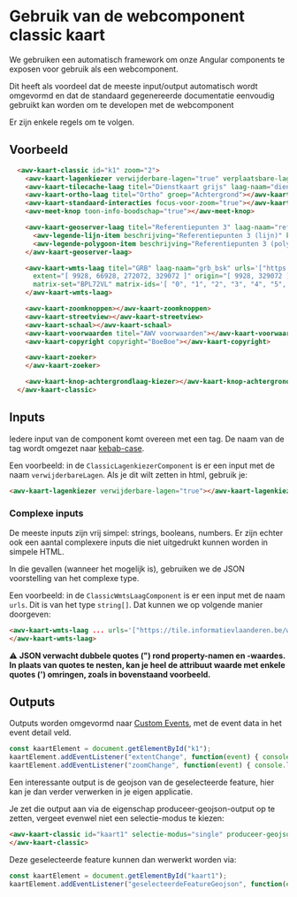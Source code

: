 # Gebruik van de webcomponent classic kaart

We gebruiken een automatisch framework om onze Angular components te exposen voor gebruik als een webcomponent.

Dit heeft als voordeel dat de meeste input/output automatisch wordt omgevormd en dat de standaard gegenereerde documentatie eenvoudig gebruikt kan worden om te developen met de webcomponent

Er zijn enkele regels om te volgen.

## Voorbeeld

```html
  <awv-kaart-classic id="k1" zoom="2">
    <awv-kaart-lagenkiezer verwijderbare-lagen="true" verplaatsbare-lagen="true" toon-legende="true"></awv-kaart-lagenkiezer>
    <awv-kaart-tilecache-laag titel="Dienstkaart grijs" laag-naam="dienstkaart-grijs"></awv-kaart-tilecache-laag>
    <awv-kaart-ortho-laag titel="Ortho" groep="Achtergrond"></awv-kaart-ortho-laag>
    <awv-kaart-standaard-interacties focus-voor-zoom="true"></awv-kaart-standaard-interacties>
    <awv-meet-knop toon-info-boodschap="true"></awv-meet-knop>

    <awv-kaart-geoserver-laag titel="Referentiepunten 3" laag-naam="referentiepunten" versie="1.1.1" min-zoom="6">
      <awv-legende-lijn-item beschrijving="Referentiepunten 3 (lijn)" kleur="yellow"></awv-legende-lijn-item>
      <awv-legende-polygoon-item beschrijving="Referentiepunten 3 (polygoon)" kleur="green"></awv-legende-polygoon-item>
    </awv-kaart-geoserver-laag>

    <awv-kaart-wmts-laag titel="GRB" laag-naam="grb_bsk" urls='["https://tile.informatievlaanderen.be/ws/raadpleegdiensten/wmts"]'
      extent="[ 9928, 66928, 272072, 329072 ]" origin="[ 9928, 329072 ]"
      matrix-set="BPL72VL" matrix-ids='[ "0", "1", "2", "3", "4", "5", "6", "7", "8", "9", "10", "11", "12", "13", "14", "15" ]'>
    </awv-kaart-wmts-laag>

    <awv-kaart-zoomknoppen></awv-kaart-zoomknoppen>
    <awv-kaart-streetview></awv-kaart-streetview>
    <awv-kaart-schaal></awv-kaart-schaal>
    <awv-kaart-voorwaarden titel="AWV voorwaarden"></awv-kaart-voorwaarden>
    <awv-kaart-copyright copyright="BoeBoe"></awv-kaart-copyright>

    <awv-kaart-zoeker>
    </awv-kaart-zoeker>

    <awv-kaart-knop-achtergrondlaag-kiezer></awv-kaart-knop-achtergrondlaag-kiezer>
  </awv-kaart-classic>
```

## Inputs

Iedere input van de component komt overeen met een tag. De naam van de tag wordt omgezet naar [kebab-case](https://en.wikipedia.org/wiki/Letter_case#Special_case_styles).

Een voorbeeld: in de `ClassicLagenkiezerComponent` is er een input met de naam `verwijderbareLagen`. Als je dit wilt zetten in html, gebruik je:

```html
<awv-kaart-lagenkiezer verwijderbare-lagen="true"></awv-kaart-lagenkiezer>
```

### Complexe inputs

De meeste inputs zijn vrij simpel: strings, booleans, numbers. Er zijn echter ook een aantal complexere inputs die niet uitgedrukt kunnen worden in simpele HTML.

In die gevallen (wanneer het mogelijk is), gebruiken we de JSON voorstelling van het complexe type.

Een voorbeeld: in de `ClassicWmtsLaagComponent` is er een input met de naam `urls`. Dit is van het type `string[]`. Dat kunnen we op volgende manier doorgeven:

```html
<awv-kaart-wmts-laag ... urls='["https://tile.informatievlaanderen.be/ws/raadpleegdiensten/wmts"]' ... >
</awv-kaart-wmts-laag>
```

:warning: **JSON verwacht dubbele quotes (") rond property-namen en -waardes. In plaats van quotes te nesten, kan je heel de attribuut waarde met enkele quotes (') omringen, zoals in bovenstaand voorbeeld.**

## Outputs

Outputs worden omgevormd naar [Custom Events](https://developer.mozilla.org/en-US/docs/Web/Guide/Events/Creating_and_triggering_events#Creating_custom_events), met de event data in het event detail veld.

```js
const kaartElement = document.getElementById("k1");
kaartElement.addEventListener("extentChange", function(event) { console.log("***** extent", event.detail);});
kaartElement.addEventListener("zoomChange", function(event) { console.log("***** zoom ", event.detail);});
```

Een interessante output is de geojson van de geselecteerde feature, hier kan je dan verder verwerken in je eigen applicatie.

Je zet die output aan via de eigenschap produceer-geojson-output op te zetten, vergeet evenwel niet
een selectie-modus te kiezen:
```html
<awv-kaart-classic id="kaart1" selectie-modus="single" produceer-geojson-output="true">
</awv-kaart-classic>
```

Deze geselecteerde feature kunnen dan werwerkt worden via:

```js
const kaartElement = document.getElementById("kaart1");
kaartElement.addEventListener("geselecteerdeFeatureGeojson", function(event) { console.log("++++++++++ feature", event.detail);}); 
```
